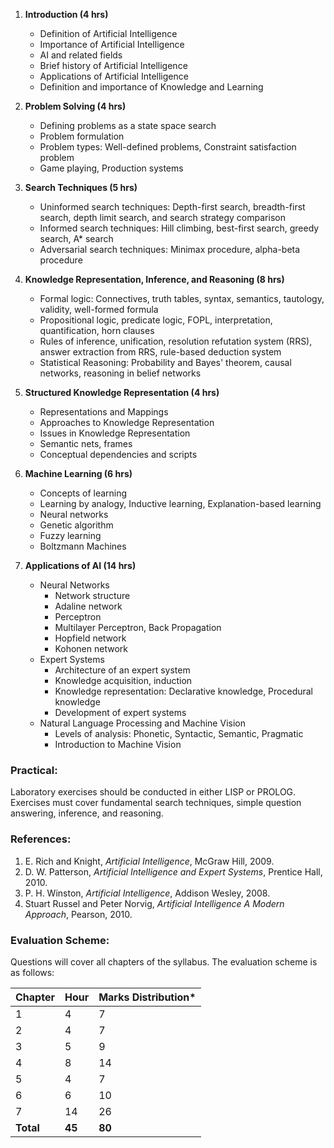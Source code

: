 1. **Introduction (4 hrs)**
    * Definition of Artificial Intelligence
    * Importance of Artificial Intelligence
    * AI and related fields
    * Brief history of Artificial Intelligence
    * Applications of Artificial Intelligence
    * Definition and importance of Knowledge and Learning

2. **Problem Solving (4 hrs)**
    * Defining problems as a state space search
    * Problem formulation
    * Problem types: Well-defined problems, Constraint satisfaction problem
    * Game playing, Production systems

3. **Search Techniques (5 hrs)**
    * Uninformed search techniques: Depth-first search, breadth-first search, depth limit search, and search strategy comparison
    * Informed search techniques: Hill climbing, best-first search, greedy search, A* search
    * Adversarial search techniques: Minimax procedure, alpha-beta procedure

4. **Knowledge Representation, Inference, and Reasoning (8 hrs)**
    * Formal logic: Connectives, truth tables, syntax, semantics, tautology, validity, well-formed formula
    * Propositional logic, predicate logic, FOPL, interpretation, quantification, horn clauses
    * Rules of inference, unification, resolution refutation system (RRS), answer extraction from RRS, rule-based deduction system
    * Statistical Reasoning: Probability and Bayes' theorem, causal networks, reasoning in belief networks

5. **Structured Knowledge Representation (4 hrs)**
    * Representations and Mappings
    * Approaches to Knowledge Representation
    * Issues in Knowledge Representation
    * Semantic nets, frames
    * Conceptual dependencies and scripts

6. **Machine Learning (6 hrs)**
    * Concepts of learning
    * Learning by analogy, Inductive learning, Explanation-based learning
    * Neural networks
    * Genetic algorithm
    * Fuzzy learning
    * Boltzmann Machines

7. **Applications of AI (14 hrs)**
    * Neural Networks
        * Network structure
        * Adaline network
        * Perceptron
        * Multilayer Perceptron, Back Propagation
        * Hopfield network
        * Kohonen network
    * Expert Systems
        * Architecture of an expert system
        * Knowledge acquisition, induction
        * Knowledge representation: Declarative knowledge, Procedural knowledge
        * Development of expert systems
    * Natural Language Processing and Machine Vision
        * Levels of analysis: Phonetic, Syntactic, Semantic, Pragmatic
        * Introduction to Machine Vision

### Practical:

Laboratory exercises should be conducted in either LISP or PROLOG. Exercises must cover fundamental search techniques, simple question answering, inference, and reasoning.

### References:

1. E. Rich and Knight, *Artificial Intelligence*, McGraw Hill, 2009.
2. D. W. Patterson, *Artificial Intelligence and Expert Systems*, Prentice Hall, 2010.
3. P. H. Winston, *Artificial Intelligence*, Addison Wesley, 2008.
4. Stuart Russel and Peter Norvig, *Artificial Intelligence A Modern Approach*, Pearson, 2010.

### Evaluation Scheme:

Questions will cover all chapters of the syllabus. The evaluation scheme is as follows:

| Chapter   | Hour   | Marks Distribution* |
| --------- | ------ | ------------------- |
| 1         | 4      | 7                   |
| 2         | 4      | 7                   |
| 3         | 5      | 9                   |
| 4         | 8      | 14                  |
| 5         | 4      | 7                   |
| 6         | 6      | 10                  |
| 7         | 14     | 26                  |
| **Total** | **45** | **80**              |

